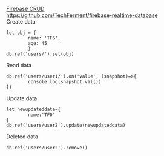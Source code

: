 [Firebase CRUD](https://www.youtube.com/watch?v=aUymZCxJieQ)<br>
https://github.com/TechFerment/firebase-realtime-database<br>
Create data
``` 
let obj = {
        name: 'TF6',
        age: 45
        }
db.ref('users/').set(obj)
```
Read data
```
db.ref('users/user1/').on('value', (snapshot)=>{
        console.log(snapshot.val())
})
```
Update data
```
let newupdateddata={
        name:'TF0'
}
db.ref('users/user2').update(newupdateddata)
```
Deleted data
```
db.ref('users/user2').remove()
```
